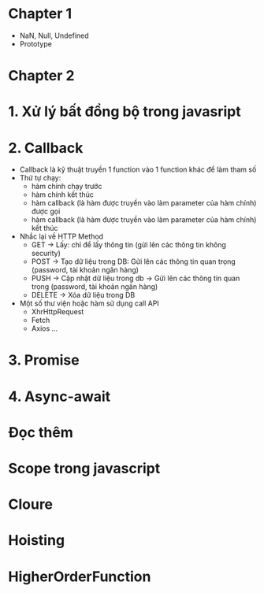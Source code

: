 #  Chapter 1
+ NaN, Null, Undefined
+ Prototype

# Chapter 2
# 1. Xử lý bất đồng bộ trong javasript
# 2. Callback
- Callback là kỹ thuật truyền 1 function vào 1 function khác để làm tham số
- Thứ tự chạy:
    + hàm chính chạy trước
    + hàm chính kết thúc
    + hàm callback (là hàm được truyền vào làm parameter của hàm chính) được gọi
    + hàm callback (là hàm được truyền vào làm parameter của hàm chính) kết thúc
- Nhắc lại về HTTP Method
    + GET -> Lấy: chỉ để lấy thông tin (gửi lên các thông tin không security)
    + POST -> Tạo dữ liệu trong DB: Gửi lên các thông tin quan trọng (password, tài khoản ngân hàng)
    + PUSH -> Cập nhật dữ liệu trong db -> Gửi lên các thông tin quan trọng (password, tài khoản ngân hàng)
    + DELETE -> Xóa dữ liệu trong DB
- Một số thư viện hoặc hàm sử dụng call API
    + XhrHttpRequest
    + Fetch
    + Axios
    ... 
       
# 3. Promise
# 4. Async-await

# Đọc thêm
# Scope trong javascript
# Cloure
# Hoisting
# HigherOrderFunction

